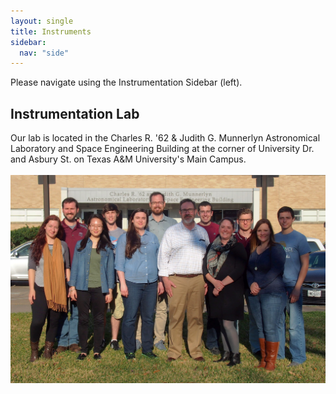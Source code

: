 ```yaml
---
layout: single
title: Instruments
sidebar:
  nav: "side"
---
```

Please navigate using the Instrumentation Sidebar (left).  
## Instrumentation Lab  
Our lab is located in the Charles R. '62 & Judith G. Munnerlyn Astronomical Laboratory and Space Engineering Building at the corner of University Dr. and Asbury St. on Texas A&M University's Main Campus.  
<br>
<a href="/instruments/assets/munnerlynspring2017.jpg" target="_blank"><img src="/instruments/assets/munnerlynspring2017.jpg"></a>